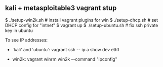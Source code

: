 kali + metasploitable3 vagrant stup
-----------------------------------

$ ./setup-win2k.sh      # install vagrant plugins for win
$ ./setup-dhcp.sh       # set DHCP config for "intnet"
$ vagrant up
$ ./setup-ubuntu.sh     # fix ssh private key in ubuntu 

To see IP addresses:

- 'kali' and 'ubuntu':
  vagrant ssh <vm> -- ip a show dev eth1
  
- win2k:
  vagrant winrm win2k --command "ipconfig"
